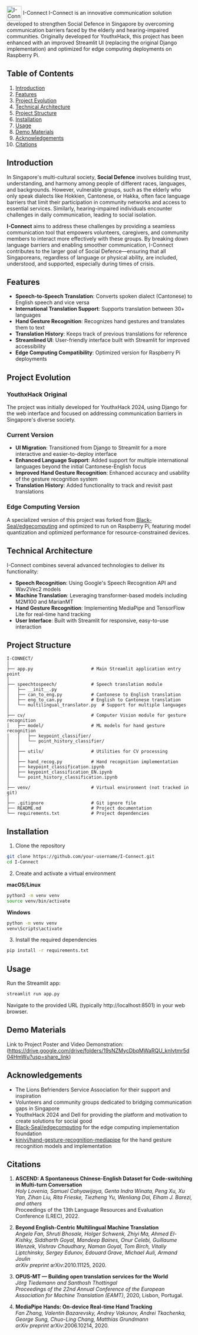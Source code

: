<img src="images/i-connectlogo" alt="I-Connect Logo" width="40" height="40" style="vertical-align: middle;"> I-Connect
I-Connect is an innovative communication solution developed to strengthen Social Defence in Singapore by overcoming communication barriers faced by the elderly and hearing-impaired communities. Originally developed for YouthxHack, this project has been enhanced with an improved Streamlit UI (replacing the original Django implementation) and optimized for edge computing deployments on Raspberry Pi.

## Table of Contents
1. [Introduction](#introduction)
2. [Features](#features)
3. [Project Evolution](#project-evolution)
4. [Technical Architecture](#technical-architecture)
5. [Project Structure](#project-structure)
6. [Installation](#installation)
7. [Usage](#usage)
8. [Demo Materials](#demo-materials)
9. [Acknowledgements](#acknowledgements)
10. [Citations](#citations)

## Introduction

In Singapore's multi-cultural society, **Social Defence** involves building trust, understanding, and harmony among people of different races, languages, and backgrounds. However, vulnerable groups, such as the elderly who only speak dialects like Hokkien, Cantonese, or Hakka, often face language barriers that limit their participation in community networks and access to essential services. Similarly, hearing-impaired individuals encounter challenges in daily communication, leading to social isolation.

**I-Connect** aims to address these challenges by providing a seamless communication tool that empowers volunteers, caregivers, and community members to interact more effectively with these groups. By breaking down language barriers and enabling smoother communication, I-Connect contributes to the larger goal of Social Defence—ensuring that all Singaporeans, regardless of language or physical ability, are included, understood, and supported, especially during times of crisis.

## Features

- **Speech-to-Speech Translation**: Converts spoken dialect (Cantonese) to English speech and vice versa
- **International Translation Support**: Supports translation between 30+ languages
- **Hand Gesture Recognition**: Recognizes hand gestures and translates them to text
- **Translation History**: Keeps track of previous translations for reference
- **Streamlined UI**: User-friendly interface built with Streamlit for improved accessibility
- **Edge Computing Compatibility**: Optimized version for Raspberry Pi deployments

## Project Evolution

### YouthxHack Original
The project was initially developed for YouthxHack 2024, using Django for the web interface and focused on addressing communication barriers in Singapore's diverse society.

### Current Version
- **UI Migration**: Transitioned from Django to Streamlit for a more interactive and easier-to-deploy interface
- **Enhanced Language Support**: Added support for multiple international languages beyond the initial Cantonese-English focus
- **Improved Hand Gesture Recognition**: Enhanced accuracy and usability of the gesture recognition system
- **Translation History**: Added functionality to track and revisit past translations

### Edge Computing Version
A specialized version of this project was forked from [Black-Seal/edgecomputing](https://github.com/Black-Seal/edgecomputing) and optimized to run on Raspberry Pi, featuring model quantization and optimized performance for resource-constrained devices.

## Technical Architecture

I-Connect combines several advanced technologies to deliver its functionality:

- **Speech Recognition**: Using Google's Speech Recognition API and Wav2Vec2 models
- **Machine Translation**: Leveraging transformer-based models including M2M100 and MarianMT
- **Hand Gesture Recognition**: Implementing MediaPipe and TensorFlow Lite for real-time hand tracking
- **User Interface**: Built with Streamlit for responsive, easy-to-use interaction

## Project Structure

```
I-CONNECT/
│
├── app.py                      # Main Streamlit application entry point
│
├── speechtospeech/             # Speech translation module
│   ├── __init__.py
│   ├── can_to_eng.py           # Cantonese to English translation
│   ├── eng_to_can.py           # English to Cantonese translation
│   └── multilingual_translator.py  # Support for multiple languages
│
├── cv/                         # Computer Vision module for gesture recognition
│   ├── model/                  # ML models for hand gesture recognition
│   │   ├── keypoint_classifier/
│   │   └── point_history_classifier/
│   │
│   ├── utils/                  # Utilities for CV processing
│   │
│   ├── hand_recog.py           # Hand recognition implementation
│   ├── keypoint_classification.ipynb
│   ├── keypoint_classification_EN.ipynb
│   └── point_history_classification.ipynb
│
├── venv/                       # Virtual environment (not tracked in git)
│
├── .gitignore                  # Git ignore file
├── README.md                   # Project documentation
└── requirements.txt            # Project dependencies
```

## Installation

1. Clone the repository
```bash
git clone https://github.com/your-username/I-Connect.git
cd I-Connect
```

2. Create and activate a virtual environment

**macOS/Linux**
```bash
python3 -m venv venv
source venv/bin/activate
```

**Windows**
```bash
python -m venv venv
venv\Scripts\activate
```

3. Install the required dependencies
```bash
pip install -r requirements.txt
```

## Usage

Run the Streamlit app:
```bash
streamlit run app.py
```

Navigate to the provided URL (typically http://localhost:8501) in your web browser.

## Demo Materials

Link to Project Poster and Video Demonstration: 
(https://drive.google.com/drive/folders/19sNZMycDbqMWaRQU_knIvtmr5d04HmWu?usp=share_link)

## Acknowledgements

- The Lions Befrienders Service Association for their support and inspiration
- Volunteers and community groups dedicated to bridging communication gaps in Singapore
- YouthxHack 2024 and Dell for providing the platform and motivation to create solutions for social good
- [Black-Seal/edgecomputing](https://github.com/Black-Seal/edgecomputing) for the edge computing implementation foundation
- [kinivi/hand-gesture-recognition-mediapipe](https://github.com/kinivi/hand-gesture-recognition-mediapipe) for the hand gesture recognition models and implementation

## Citations

1. **ASCEND: A Spontaneous Chinese-English Dataset for Code-switching in Multi-turn Conversation**  
*Holy Lovenia, Samuel Cahyawijaya, Genta Indra Winata, Peng Xu, Xu Yan, Zihan Liu, Rita Frieske, Tiezheng Yu, Wenliang Dai, Elham J. Barezi, and others*  
Proceedings of the 13th Language Resources and Evaluation Conference (LREC), 2022.

2. **Beyond English-Centric Multilingual Machine Translation**  
*Angela Fan, Shruti Bhosale, Holger Schwenk, Zhiyi Ma, Ahmed El-Kishky, Siddharth Goyal, Mandeep Baines, Onur Celebi, Guillaume Wenzek, Vishrav Chaudhary, Naman Goyal, Tom Birch, Vitaliy Liptchinsky, Sergey Edunov, Edouard Grave, Michael Auli, Armand Joulin*  
*arXiv preprint* arXiv:2010.11125, 2020.

3. **OPUS-MT — Building open translation services for the World**  
*Jörg Tiedemann and Santhosh Thottingal*  
*Proceedings of the 22nd Annual Conference of the European Association for Machine Translation (EAMT)*, 2020, Lisbon, Portugal.

4. **MediaPipe Hands: On-device Real-time Hand Tracking**  
*Fan Zhang, Valentin Bazarevsky, Andrey Vakunov, Andrei Tkachenka, George Sung, Chuo-Ling Chang, Matthias Grundmann*  
*arXiv preprint* arXiv:2006.10214, 2020.